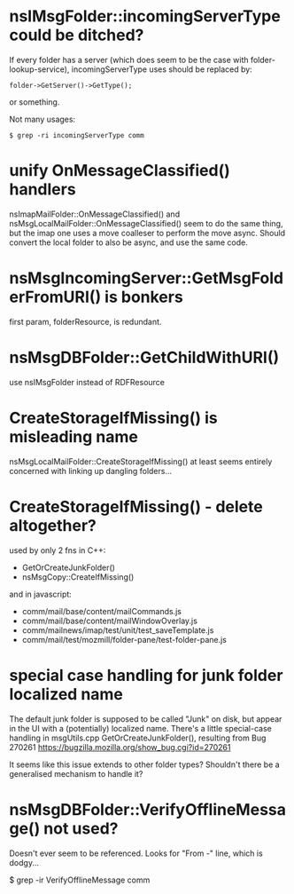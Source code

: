 


# nsIMsgFolder::incomingServerType could be ditched?

If every folder has a server (which does seem to be the case with
folder-lookup-service), incomingServerType uses should be replaced by:

    folder->GetServer()->GetType();

or something.

Not many usages:

    $ grep -ri incomingServerType comm


# unify OnMessageClassified() handlers

nsImapMailFolder::OnMessageClassified() and
nsMsgLocalMailFolder::OnMessageClassified() seem to do the same thing, but
the imap one uses a move coalleser to perform the move async.
Should convert the local folder to also be async, and use the same code.

# nsMsgIncomingServer::GetMsgFolderFromURI() is bonkers

first param, folderResource, is redundant.


# nsMsgDBFolder::GetChildWithURI()

use nsIMsgFolder instead of RDFResource


# CreateStorageIfMissing() is misleading name

nsMsgLocalMailFolder::CreateStorageIfMissing() at least seems
entirely concerned with linking up dangling folders...

# CreateStorageIfMissing() - delete altogether?

used by only 2 fns in C++:

- GetOrCreateJunkFolder()
- nsMsgCopy::CreateIfMissing()

and in javascript:

- comm/mail/base/content/mailCommands.js
- comm/mail/base/content/mailWindowOverlay.js
- comm/mailnews/imap/test/unit/test_saveTemplate.js
- comm/mail/test/mozmill/folder-pane/test-folder-pane.js


# special case handling for junk folder localized name

The default junk folder is supposed to be called "Junk" on disk, but
appear in the UI with a (potentially) localized name.
There's a little special-case handling in msgUtils.cpp 
GetOrCreateJunkFolder(), resulting from Bug 270261
    https://bugzilla.mozilla.org/show_bug.cgi?id=270261

It seems like this issue extends to other folder types?
Shouldn't there be a generalised mechanism to handle it?


# nsMsgDBFolder::VerifyOfflineMessage() not used?

Doesn't ever seem to be referenced.
Looks for "From -" line, which is dodgy...

  $ grep -ir VerifyOfflineMessage comm


